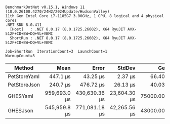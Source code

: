 ```

BenchmarkDotNet v0.15.1, Windows 11 (10.0.26100.4270/24H2/2024Update/HudsonValley)
11th Gen Intel Core i7-1185G7 3.00GHz, 1 CPU, 8 logical and 4 physical cores
.NET SDK 8.0.411
  [Host]   : .NET 8.0.17 (8.0.1725.26602), X64 RyuJIT AVX-512F+CD+BW+DQ+VL+VBMI
  ShortRun : .NET 8.0.17 (8.0.1725.26602), X64 RyuJIT AVX-512F+CD+BW+DQ+VL+VBMI

Job=ShortRun  IterationCount=3  LaunchCount=1  
WarmupCount=3  

```
| Method       | Mean         | Error         | StdDev       | Gen0       | Gen1       | Gen2      | Allocated    |
|------------- |-------------:|--------------:|-------------:|-----------:|-----------:|----------:|-------------:|
| PetStoreYaml |     447.1 μs |      43.25 μs |      2.37 μs |    66.4063 |    15.6250 |         - |    429.16 KB |
| PetStoreJson |     240.7 μs |     476.72 μs |     26.13 μs |    40.0391 |     8.7891 |         - |    249.35 KB |
| GHESYaml     | 959,693.0 μs | 430,630.36 μs | 23,604.30 μs | 75000.0000 | 24000.0000 | 4000.0000 |  438325.2 KB |
| GHESJson     | 545,959.8 μs | 771,081.18 μs | 42,265.56 μs | 43000.0000 | 16000.0000 | 3000.0000 | 261563.62 KB |
